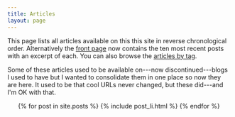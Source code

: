 ```yaml
---
title: Articles
layout: page
---
```


This page lists all articles available on this this site in reverse chronological order.
Alternatively the [front page](/) now contains the ten most recent posts with an excerpt
of each. You can also browse the [articles by tag](/articles/tagged.html).

Some of these articles used to be available on---now discontinued---blogs I used
to have but I wanted to consolidate them in one place so now they are here. It used to be
that cool URLs never changed, but these did---and I'm OK with that.

<ul class="posts">
  {% for post in site.posts %}
    {% include post_li.html %}
  {% endfor %}
</ul>
